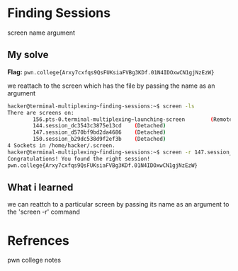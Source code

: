 # Finding Sessions
screen name argument

## My solve
**Flag:** `pwn.college{Arxy7cxfqs9QsFUKsiaFVBg3KDf.01N4IDOxwCN1gjNzEzW}`

we reattach to the screen which has the file by passing the name as an argument

```bash
hacker@terminal-multiplexing~finding-sessions:~$ screen -ls
There are screens on:
        156.pts-0.terminal-multiplexing~launching-screen        (Remote or dead)
        144.session_dc3543c3875e13cd    (Detached)
        147.session_d570bf9bd2da4686    (Detached)
        150.session_b29dc538d9f2ef3b    (Detached)
4 Sockets in /home/hacker/.screen.
hacker@terminal-multiplexing~finding-sessions:~$ screen -r 147.session_d570bf9bd2da4686
Congratulations! You found the right session!
pwn.college{Arxy7cxfqs9QsFUKsiaFVBg3KDf.01N4IDOxwCN1gjNzEzW}
```

## What i learned
we can reattch to a particular screen by passing its name as an argument to the 'screen -r' command

# Refrences
pwn college notes